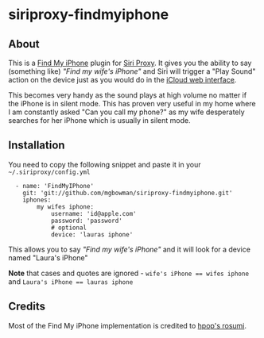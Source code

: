 siriproxy-findmyiphone
======================

## About

This is a <a href="http://www.apple.com/icloud/features/find-my-iphone.html" target="_blank">Find My iPhone</a> plugin for <a href="https://github.com/plamoni/SiriProxy" target="_blank">Siri Proxy</a>. It gives you the ability to say (something like) *"Find my wife's iPhone"* and Siri will trigger a "Play Sound" action on the device just as you would do in the <a href="https://www.icloud.com" target="_blank">iCloud web interface</a>.

This becomes very handy as the sound plays at high volume no matter if the iPhone is in silent mode. This has proven very useful in my home where I am constantly asked "Can you call my phone?" as my wife desperately searches for her iPhone which is usually in silent mode.

## Installation

You need to copy the following snippet and paste it in your `~/.siriproxy/config.yml`

	  - name: 'FindMyIPhone'
	    git: 'git://github.com/mgbowman/siriproxy-findmyiphone.git'
	    iphones:	    
	    	my wifes iphone:
	    		username: 'id@apple.com'
	    		password: 'password'
	    		# optional
				device: 'lauras iphone'

This allows you to say *"Find my wife's iPhone"* and it will look for a device named "Laura's iPhone"

**Note** that cases and quotes are ignored - `wife's iPhone == wifes iphone` and `Laura's iPhone == lauras iphone`

## Credits

Most of the Find My iPhone implementation is credited to <a href="https://github.com/hpop/rosumi" target="_blank">hpop's rosumi</a>.